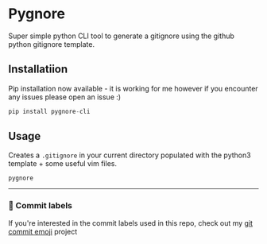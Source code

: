 # Pygnore

Super simple python CLI tool to generate a gitignore using the github python gitignore template.

## Installatiion


Pip installation now available - it is working for me however if you encounter any issues please open an issue :)

```py
pip install pygnore-cli
```

## Usage

Creates a `.gitignore` in your current directory populated with the python3 template + some useful vim files.

```
pygnore
```

---
### 🎉 Commit labels
If you're interested in the commit labels used in this repo, check out my [git commit emoji](https://github.com/TechWiz-3/git-commit-emojis) project
